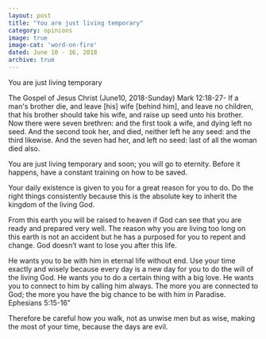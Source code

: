 ```yaml
---
layout: post
title: "You are just living temporary"
category: opinions
image: true
image-cat: 'word-on-fire'
dated: June 10 - 16, 2018
archive: true
---
```


You are just living temporary

The Gospel of Jesus Christ (June10, 2018-Sunday) Mark 12:18-27- If a man's brother die, and leave [his] wife [behind him], and leave no children, that his brother should take his wife, and raise up seed unto his brother. Now there were seven brethren: and the first took a wife, and dying left no seed. And the second took her, and died, neither left he any seed: and the third likewise. And the seven had her, and left no seed: last of all the woman died also.

You are just living temporary and soon; you will go to eternity. Before it happens, have a constant training on how to be saved. 

Your daily existence is given to you for a great reason for you to do. Do the right things consistently because this is the absolute key to inherit the kingdom of the living God. 

From this earth you will be raised to heaven if God can see that you are ready and prepared very well. The reason why you are living too long on this earth is not an accident but he has a purposed for you to repent and change. God doesn’t want to lose you after this life.

He wants you to be with him in eternal life without end. Use your time exactly and wisely because every day is a new day for you to do the will of the living God. He wants you to do a certain thing with a big love. He wants you to connect to him by calling him always. The more you are connected to God; the more you have the big chance to be with him in Paradise. Ephesians 5:15-16”

Therefore be careful how you walk, not as unwise men but as wise, making the most of your time, because the days are evil.
